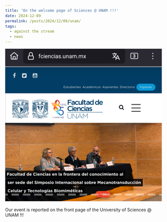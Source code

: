 ```yaml
---
title: 'On the welcome page of Sciences @ UNAM !!!'
date: 2024-12-09
permalink: /posts/2024/12/09/unam/
tags:
  - against the stream
  - news
---
```


![Photo](/images/unam.png)

Our event is reported on the front page of the University of Sciences @ UNAM !!!





